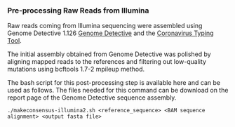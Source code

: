 ### Pre-processing Raw Reads from Illumina

Raw reads coming from Illumina sequencing were assembled using Genome Detective 1.126 [Genome Detective](https://www.genomedetective.com/) and the [Coronavirus Typing Tool](https://www.genomedetective.com/app/typingtool/cov/). 

The initial assembly obtained from Genome Detective was polished by aligning mapped reads to the references and filtering out low-quality mutations using bcftools 1.7-2 mpileup method. 

The bash script for this post-processing step is available here and can be used as follows. The files needed for this command can be download on the report page of the Genome Detective sequence assembly. 

`./makeconsensus-illumina2.sh <reference_sequence> <BAM sequence alignment> <output fasta file>` 
